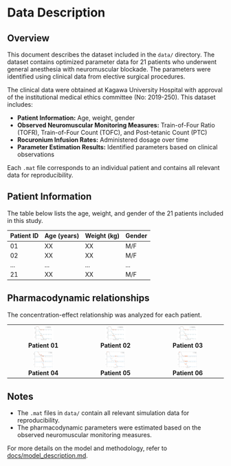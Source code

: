 # Data Description

## Overview
This document describes the dataset included in the `data/` directory. The dataset contains optimized parameter data for 21 patients who underwent general anesthesia with neuromuscular blockade. The parameters were identified using clinical data from elective surgical procedures.

The clinical data were obtained at Kagawa University Hospital with approval of the institutional medical ethics committee (No: 2019-250). This dataset includes:
- **Patient Information:** Age, weight, gender
- **Observed Neuromuscular Monitoring Measures:** Train-of-Four Ratio (TOFR), Train-of-Four Count (TOFC), and Post-tetanic Count (PTC)
- **Rocuronium Infusion Rates:** Administered dosage over time
- **Parameter Estimation Results:** Identified parameters based on clinical observations

Each `.mat` file corresponds to an individual patient and contains all relevant data for reproducibility.


## Patient Information
The table below lists the age, weight, and gender of the 21 patients included in this study.

| Patient ID | Age (years) | Weight (kg) | Gender |
|------------|------------|------------|--------|
| 01         | XX         | XX         | M/F    |
| 02         | XX         | XX         | M/F    |
| ...        | ...        | ...        | ...    |
| 21         | XX         | XX         | M/F    |


## Pharmacodynamic relationships 

The concentration-effect relationship was analyzed for each patient. 


<table align="center">
  <tr>
    <td align="center"><img src="images/patient_04.jpg" width="30%"><br><b>Patient 01</b></td>
    <td align="center"><img src="images/patient_04.jpg" width="30%"><br><b>Patient 02</b></td>
    <td align="center"><img src="images/patient_04.jpg" width="30%"><br><b>Patient 03</b></td>
  </tr>
  <tr>
    <td align="center"><img src="images/patient_01.png" width="30%"><br><b>Patient 04</b></td>
    <td align="center"><img src="images/patient_05.png" width="30%"><br><b>Patient 05</b></td>
    <td align="center"><img src="images/patient_06.png" width="30%"><br><b>Patient 06</b></td>
  </tr>
</table>

## Notes
- The `.mat` files in `data/` contain all relevant simulation data for reproducibility.
- The pharmacodynamic parameters were estimated based on the observed neuromuscular monitoring measures.

For more details on the model and methodology, refer to [docs/model_description.md](docs/model_description.md).
